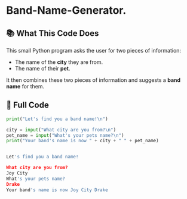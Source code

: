 # Band-Name-Generator.

## 📚 What This Code Does

This small Python program asks the user for two pieces of information:
- The name of the **city** they are from.
- The name of their **pet**.

It then combines these two pieces of information and suggests a **band name** for them.

## 🧩 Full Code

```python
print("Let's find you a band name!\n")

city = input("What city are you from?\n")
pet_name = input("What's your pets name?\n")
print("Your band's name is now " + city + " " + pet_name)


Let's find you a band name!

What city are you from?
Joy City
What's your pets name?
Drake
Your band's name is now Joy City Drake
